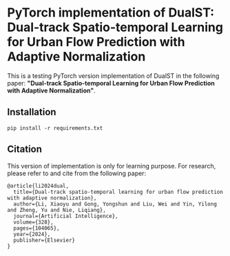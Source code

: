 # PyTorch implementation of DualST: Dual-track Spatio-temporal Learning for Urban Flow Prediction with Adaptive Normalization


This is a testing PyTorch version implementation of DualST in the following paper: **"Dual-track Spatio-temporal Learning for Urban Flow Prediction with Adaptive Normalization"**.

## Installation
```
pip install -r requirements.txt
```

## Citation

This version of implementation is only for learning purpose. For research, please refer to  and  cite from the following paper:
```
@article{li2024dual,
  title={Dual-track spatio-temporal learning for urban flow prediction with adaptive normalization},
  author={Li, Xiaoyu and Gong, Yongshun and Liu, Wei and Yin, Yilong and Zheng, Yu and Nie, Liqiang},
  journal={Artificial Intelligence},
  volume={328},
  pages={104065},
  year={2024},
  publisher={Elsevier}
}
```
